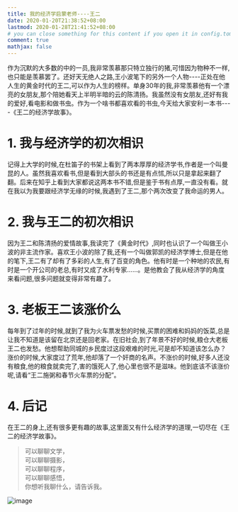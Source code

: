 ```yaml
---
title: 我的经济学启蒙老师----王二
date: 2020-01-20T21:38:52+08:00
lastmod: 2020-01-28T21:41:52+08:00
# you can close something for this content if you open it in config.toml.
comment: true
mathjax: false
---
```


作为沉默的大多数的中的一员,我非常羡慕那只特立独行的猪,可惜因为物种不一样,也只能是羡慕罢了。还好天无绝人之路,王小波笔下的另外一个人物----正处在他人生的黄金时代的王二,可以作为人生的榜样。单身30年的我,非常羡慕他有一个漂亮的女朋友,那个陪她看天上半明半暗的云的陈清扬。我虽然没有女朋友,还好有我的爱好,看电影和做书虫。作为一个啥书都喜欢看的书虫,今天给大家安利一本书----《王二的经济学故事》。

# 1. 我与经济学的初次相识

记得上大学的时候,在杜笛子的书架上看到了两本厚厚的经济学书,作者是一个叫曼昆的人。虽然我喜欢看书,但是看到大部头的书还是有点怵,所以只是拿起来翻了翻。后来在知乎上看到大家都说这两本书不错,但是鉴于书有点厚,一直没有看。就在我以为我要跟经济学无缘的时候,我遇到了王二,那个两次改变了我命运的男人。

# 2. 我与王二的初次相识

因为王二和陈清扬的爱情故事,我读完了《黄金时代》,同时也认识了一个叫做王小波的非主流作家。喜欢王小波的除了我,还有一个叫做郭凯的经济学博士,但是在他的笔下,王二有了却有了多彩的人生,有了百变的角色。他有时是一个种地的农民,有时是一个开公司的老总,有时又成了水利专家……。是他教会了我从经济学的角度来看问题,很多问题就变得非常有趣了。

# 3. 老板王二该涨价么

每年到了过年的时候,就到了我为火车票发愁的时候,买票的困难和妈妈的饭菜,总是让我不知道是该留在北京还是回老家。在旧社会,到了年景不好的时候,粮仓大老板王二也发愁。他想帮助同城的乡民度过这段艰难的时光,可是却不知道该怎么办？涨价的时候,大家度过了荒年,他却落了一个奸商的名声。不涨价的时候,好多人还没有粮食,他的粮食就卖完了,害的饿死人了,他心里也很不是滋味。他到底该不该涨价呢,请看“王二施粥和春节火车票的分配”。

# 4. 后记

在王二的身上,还有很多更有趣的故事,这里面又有什么经济学的道理,一切尽在《王二的经济学故事》。


> 可以聊聊文学，   
> 可以聊聊摄影，    
> 可以聊聊程序，    
> 可以聊聊感悟，    
> 你想听我聊什么，请告诉我。     

![image](https://mmbiz.qpic.cn/mmbiz_jpg/IDHaWiaS8DJpDWaY4ZNTpQR4riciaVTEqPkpwGNwbmUxHUjv8licNxNlD9IEia7rCb8KYibdRWCiamYGRfetNW1CyqWTQ/0?wx_fmt=jpeg)